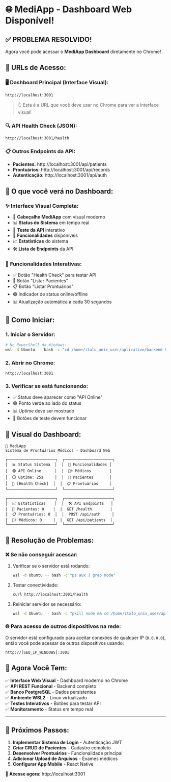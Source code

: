 # 🌐 MediApp - Dashboard Web Disponível!

## ✅ **PROBLEMA RESOLVIDO!**

Agora você pode acessar o **MediApp Dashboard** diretamente no Chrome!

## 🔗 **URLs de Acesso:**

### 🖥️ **Dashboard Principal (Interface Visual):**
```
http://localhost:3001
```
> 👆 Esta é a URL que você deve usar no Chrome para ver a interface visual!

### 🔍 **API Health Check (JSON):**
```
http://localhost:3001/health
```

### 📋 **Outros Endpoints da API:**
- **Pacientes:** http://localhost:3001/api/patients
- **Prontuários:** http://localhost:3001/api/records
- **Autenticação:** http://localhost:3001/api/auth

## 🎯 **O que você verá no Dashboard:**

### ✨ **Interface Visual Completa:**
- 🏥 **Cabeçalho MediApp** com visual moderno
- 📊 **Status do Sistema** em tempo real
- 🧪 **Teste da API** interativo
- 🚀 **Funcionalidades** disponíveis
- 📈 **Estatísticas** do sistema
- 🛠️ **Lista de Endpoints** da API

### 🔄 **Funcionalidades Interativas:**
- ✅ Botão "Health Check" para testar API
- 👤 Botão "Listar Pacientes" 
- 📋 Botão "Listar Prontuários"
- 🟢 Indicador de status online/offline
- 📊 Atualização automática a cada 30 segundos

## 🚀 **Como Iniciar:**

### 1. **Iniciar o Servidor:**
```bash
# No PowerShell do Windows:
wsl -d Ubuntu -- bash -c "cd /home/italo_unix_user/aplicativo/backend && node src/server.js"
```

### 2. **Abrir no Chrome:**
```
http://localhost:3001
```

### 3. **Verificar se está funcionando:**
- ✅ Status deve aparecer como "API Online" 
- 🟢 Ponto verde ao lado do status
- 📊 Uptime deve ser mostrado
- 🧪 Botões de teste devem funcionar

## 🎨 **Visual do Dashboard:**

```
🏥 MediApp
Sistema de Prontuários Médicos - Dashboard Web

┌─────────────────────┐  ┌─────────────────────┐
│  📊 Status Sistema  │  │  🚀 Funcionalidades │
│  🟢 API Online      │  │  👨‍⚕️ Médicos        │
│  ⏱️ Uptime: 25s     │  │  👤 Pacientes       │
│  🧪 [Health Check]  │  │  📋 Prontuários     │
└─────────────────────┘  └─────────────────────┘

┌─────────────────────┐  ┌─────────────────────┐
│  📈 Estatísticas    │  │  🛠️ API Endpoints   │
│  👤 Pacientes: 0    │  │  GET /health        │
│  📋 Prontuários: 0  │  │  POST /api/auth     │
│  👨‍⚕️ Médicos: 0     │  │  GET /api/patients  │
└─────────────────────┘  └─────────────────────┘
```

## 🔧 **Resolução de Problemas:**

### ❌ **Se não conseguir acessar:**
1. Verificar se o servidor está rodando:
   ```bash
   wsl -d Ubuntu -- bash -c "ps aux | grep node"
   ```

2. Testar conectividade:
   ```bash
   curl http://localhost:3001/health
   ```

3. Reiniciar servidor se necessário:
   ```bash
   wsl -d Ubuntu -- bash -c "pkill node && cd /home/italo_unix_user/aplicativo/backend && node src/server.js"
   ```

### 🌐 **Para acesso de outros dispositivos na rede:**
O servidor está configurado para aceitar conexões de qualquer IP (`0.0.0.0`), então você pode acessar de outros dispositivos usando:
```
http://[SEU_IP_WINDOWS]:3001
```

## 🎉 **Agora Você Tem:**

✅ **Interface Web Visual** - Dashboard moderno no Chrome  
✅ **API REST Funcional** - Backend completo  
✅ **Banco PostgreSQL** - Dados persistentes  
✅ **Ambiente WSL2** - Linux virtualizado  
✅ **Testes Interativos** - Botões para testar API  
✅ **Monitoramento** - Status em tempo real  

---

## 🏥 **Próximos Passos:**

1. **Implementar Sistema de Login** - Autenticação JWT
2. **Criar CRUD de Pacientes** - Cadastro completo
3. **Desenvolver Prontuários** - Funcionalidade principal
4. **Adicionar Upload de Arquivos** - Exames médicos
5. **Configurar App Mobile** - React Native

**🎯 Acesse agora:** http://localhost:3001